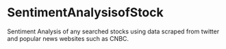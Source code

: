 # SentimentAnalysisofStock
Sentiment Analysis of any searched stocks using data scraped from twitter and popular news websites such as CNBC.
